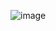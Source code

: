 ![image](https://user-images.githubusercontent.com/79491888/177441041-d2cce058-2a26-4e65-acaf-57422a3142d0.png)


